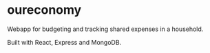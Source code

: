 # oureconomy

Webapp for budgeting and tracking shared expenses in a household. 

Built with React, Express and MongoDB.